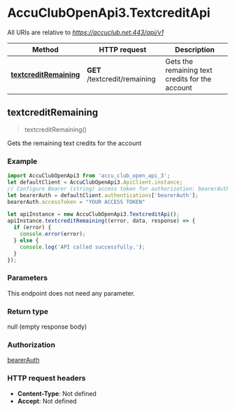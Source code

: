 # AccuClubOpenApi3.TextcreditApi

All URIs are relative to *https://accuclub.net:443/api/v1*

Method | HTTP request | Description
------------- | ------------- | -------------
[**textcreditRemaining**](TextcreditApi.md#textcreditRemaining) | **GET** /textcredit/remaining | Gets the remaining text credits for the account



## textcreditRemaining

> textcreditRemaining()

Gets the remaining text credits for the account

### Example

```javascript
import AccuClubOpenApi3 from 'accu_club_open_api_3';
let defaultClient = AccuClubOpenApi3.ApiClient.instance;
// Configure Bearer (string) access token for authorization: bearerAuth
let bearerAuth = defaultClient.authentications['bearerAuth'];
bearerAuth.accessToken = "YOUR ACCESS TOKEN"

let apiInstance = new AccuClubOpenApi3.TextcreditApi();
apiInstance.textcreditRemaining((error, data, response) => {
  if (error) {
    console.error(error);
  } else {
    console.log('API called successfully.');
  }
});
```

### Parameters

This endpoint does not need any parameter.

### Return type

null (empty response body)

### Authorization

[bearerAuth](../README.md#bearerAuth)

### HTTP request headers

- **Content-Type**: Not defined
- **Accept**: Not defined

